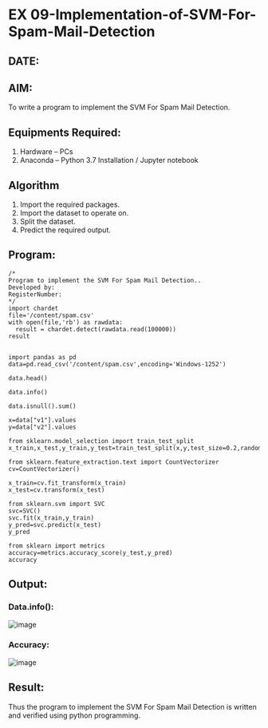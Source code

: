 # EX 09-Implementation-of-SVM-For-Spam-Mail-Detection
## DATE:
## AIM:
To write a program to implement the SVM For Spam Mail Detection.

## Equipments Required:
1. Hardware – PCs
2. Anaconda – Python 3.7 Installation / Jupyter notebook

## Algorithm
1. Import the required packages.
2. Import the dataset to operate on.
3. Split the dataset.
4. Predict the required output.
## Program:
```
/*
Program to implement the SVM For Spam Mail Detection..
Developed by: 
RegisterNumber:  
*/
import chardet
file='/content/spam.csv'
with open(file,'rb') as rawdata:
  result = chardet.detect(rawdata.read(100000))
result


import pandas as pd
data=pd.read_csv('/content/spam.csv',encoding='Windows-1252')

data.head()

data.info()

data.isnull().sum()

x=data["v1"].values
y=data["v2"].values

from sklearn.model_selection import train_test_split
x_train,x_test,y_train,y_test=train_test_split(x,y,test_size=0.2,random_state=0)

from sklearn.feature_extraction.text import CountVectorizer
cv=CountVectorizer()

x_train=cv.fit_transform(x_train)
x_test=cv.transform(x_test)

from sklearn.svm import SVC
svc=SVC()
svc.fit(x_train,y_train)
y_pred=svc.predict(x_test)
y_pred

from sklearn import metrics
accuracy=metrics.accuracy_score(y_test,y_pred)
accuracy
```
## Output:
### Data.info():

![image](https://github.com/Darkwebnew/Implementation-of-SVM-For-Spam-Mail-Detection/assets/143114486/63fdec86-8799-41b9-a728-afad4e1ba13a)

### Accuracy:

![image](https://github.com/Darkwebnew/Implementation-of-SVM-For-Spam-Mail-Detection/assets/143114486/565701d0-f760-48a8-bd83-2026058e9a7b)

## Result:
Thus the program to implement the SVM For Spam Mail Detection is written and verified using python programming.
